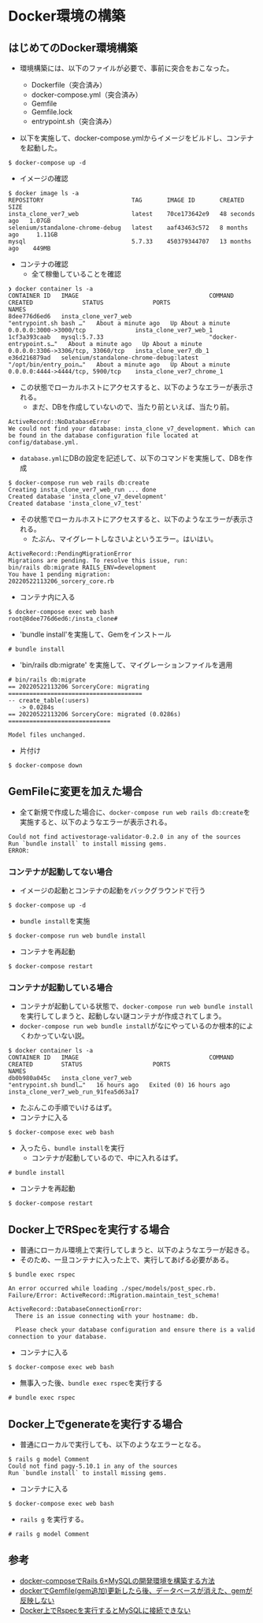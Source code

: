 # Docker環境の構築

## はじめてのDocker環境構築

- 環境構築には、以下のファイルが必要で、事前に突合をおこなった。
  - Dockerfile（突合済み）
  - docker-compose.yml（突合済み）
  - Gemfile
  - Gemfile.lock
  - entrypoint.sh（突合済み）

- 以下を実施して、docker-compose.ymlからイメージをビルドし、コンテナを起動した。
```
$ docker-compose up -d
```

- イメージの確認
```
$ docker image ls -a
REPOSITORY                         TAG       IMAGE ID       CREATED          SIZE
insta_clone_ver7_web               latest    70ce173642e9   48 seconds ago   1.07GB
selenium/standalone-chrome-debug   latest    aaf43463c572   8 months ago     1.11GB
mysql                              5.7.33    450379344707   13 months ago    449MB
```

- コンテナの確認
  - 全て稼働していることを確認
```
❯ docker container ls -a
CONTAINER ID   IMAGE                                     COMMAND                  CREATED              STATUS              PORTS                               NAMES
8dee776d6ed6   insta_clone_ver7_web                      "entrypoint.sh bash …"   About a minute ago   Up About a minute   0.0.0.0:3000->3000/tcp              insta_clone_ver7_web_1
1cf3a393caab   mysql:5.7.33                              "docker-entrypoint.s…"   About a minute ago   Up About a minute   0.0.0.0:3306->3306/tcp, 33060/tcp   insta_clone_ver7_db_1
e36d216879ad   selenium/standalone-chrome-debug:latest   "/opt/bin/entry_poin…"   About a minute ago   Up About a minute   0.0.0.0:4444->4444/tcp, 5900/tcp    insta_clone_ver7_chrome_1
```

- この状態でローカルホストにアクセスすると、以下のようなエラーが表示される。
  - まだ、DBを作成していないので、当たり前といえば、当たり前。
```
ActiveRecord::NoDatabaseError
We could not find your database: insta_clone_v7_development. Which can be found in the database configuration file located at config/database.yml.
```

- `database.yml`にDBの設定を記述して、以下のコマンドを実施して、DBを作成
```
$ docker-compose run web rails db:create
Creating insta_clone_ver7_web_run ... done
Created database 'insta_clone_v7_development'
Created database 'insta_clone_v7_test'
```

- その状態でローカルホストにアクセスすると、以下のようなエラーが表示される。
   - たぶん、マイグレートしなさいよというエラー。はいはい。
```
ActiveRecord::PendingMigrationError
Migrations are pending. To resolve this issue, run:
bin/rails db:migrate RAILS_ENV=development
You have 1 pending migration:
20220522113206_sorcery_core.rb
```

- コンテナ内に入る
```
$ docker-compose exec web bash
root@8dee776d6ed6:/insta_clone#
```

- 'bundle install'を実施して、Gemをインストール
```
# bundle install
```
- 'bin/rails db:migrate' を実施して、マイグレーションファイルを適用
```
# bin/rails db:migrate
== 20220522113206 SorceryCore: migrating ======================================
-- create_table(:users)
   -> 0.0284s
== 20220522113206 SorceryCore: migrated (0.0286s) =============================

Model files unchanged.
```

- 片付け
```
$ docker-compose down
```

## GemFileに変更を加えた場合

- 全て新規で作成した場合に、`docker-compose run web rails db:create`を実施すると、以下のようなエラーが表示される。
```
Could not find activestorage-validator-0.2.0 in any of the sources
Run `bundle install` to install missing gems.
ERROR:
```

### コンテナが起動してない場合
- イメージの起動とコンテナの起動をバックグラウンドで行う

```
$ docker-compose up -d
```

- `bundle install`を実施

```
$ docker-compose run web bundle install
```

- コンテナを再起動

```
$ docker-compose restart
```

### コンテナが起動している場合
- コンテナが起動している状態で、`docker-compose run web bundle install`を実行してしまうと、起動しない謎コンテナが作成されてしまう。
- `docker-compose run web bundle install`がなにやっているのか根本的によくわかっていない説。

```
$ docker container ls -a
CONTAINER ID   IMAGE                                     COMMAND                  CREATED        STATUS                    PORTS                               NAMES
db0b980a045c   insta_clone_ver7_web                      "entrypoint.sh bundl…"   16 hours ago   Exited (0) 16 hours ago                                       insta_clone_ver7_web_run_91fea5d63a17
```

- たぶんこの手順でいけるはず。
- コンテナに入る
```
$ docker-compose exec web bash
```

- 入ったら、`bundle install`を実行
  - コンテナが起動しているので、中に入れるはず。
```
# bundle install
```

- コンテナを再起動
```
$ docker-compose restart
```

## Docker上でRSpecを実行する場合

- 普通にローカル環境上で実行してしまうと、以下のようなエラーが起きる。
- そのため、一旦コンテナに入った上で、実行してあげる必要がある。

```
$ bundle exec rspec

An error occurred while loading ./spec/models/post_spec.rb.
Failure/Error: ActiveRecord::Migration.maintain_test_schema!

ActiveRecord::DatabaseConnectionError:
  There is an issue connecting with your hostname: db.

  Please check your database configuration and ensure there is a valid connection to your database.
```

- コンテナに入る
```
$ docker-compose exec web bash
```

- 無事入った後、`bundle exec rspec`を実行する
```
# bundle exec rspec
```

## Docker上でgenerateを実行する場合
- 普通にローカルで実行しても、以下のようなエラーとなる。
```
$ rails g model Comment
Could not find pagy-5.10.1 in any of the sources
Run `bundle install` to install missing gems.
```
- コンテナに入る
```
$ docker-compose exec web bash
```
- `rails g` を実行する。
```
# rails g model Comment
```


## 参考
- [docker-composeでRails 6×MySQLの開発環境を構築する方法](https://tmasuyama1114.com/docker-compose-rails6-mysql-development/)
- [dockerでGemfile(gem追加)更新したら後、データベースが消えた、gemが反映しない](https://qiita.com/gyu_outputs/items/1cc1903db802daf0fdbc)
- [Docker上でRspecを実行するとMySQLに接続できない](https://teratail.com/questions/286284)
